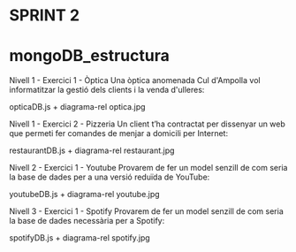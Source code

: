# SPRINT 2
# mongoDB_estructura


Nivell 1 - Exercici 1 - Òptica
Una òptica anomenada Cul d'Ampolla vol informatitzar la gestió dels clients i la venda d'ulleres:

opticaDB.js + diagrama-rel optica.jpg


Nivell 1 - Exercici 2 - Pizzeria
Un client t’ha contractat per dissenyar un web que permeti fer comandes de menjar a domicili per Internet:

restaurantDB.js + diagrama-rel restaurant.jpg


Nivell 2 - Exercici 1 - Youtube
Provarem de fer un model senzill de com seria la base de dades per a una versió reduïda de YouTube:

youtubeDB.js + diagrama-rel youtube.jpg


Nivell 3 - Exercici 1 - Spotify
Provarem de fer un model senzill de com seria la base de dades necessària per a Spotify:

spotifyDB.js + diagrama-rel spotify.jpg
